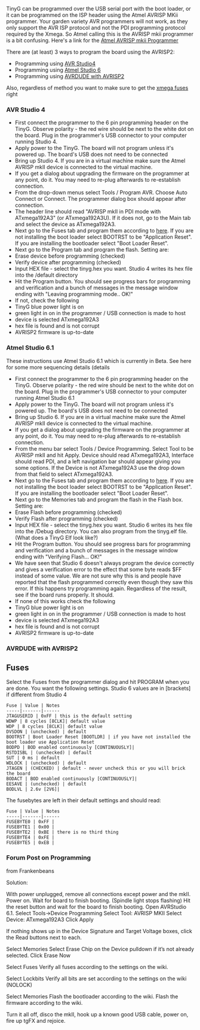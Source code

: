 TinyG can be programmed over the USB serial port with the boot loader, or it can be programmed on the ISP header using the Atmel AVRISP MKii programmer. Your garden variety AVR programmers will not work, as they only support the AVR ISP protocol and not the PDI programming protocol required by the Xmega. So Atmel calling this is the AVRISP mkii programmer is a bit confusing. Here's a link for the [Atmel AVRISP mkii Programmer](http://www.mouser.com/ProductDetail/Atmel/ATAVRISP2/?qs=sGAEpiMZZMv256HIxPBQcA8%252bsNH3cLLR)

There are (at least) 3 ways to program the board using the AVRISP2:
* Programming using [AVR Studio4](https://github.com/synthetos/TinyG/wiki/Programming-TinyG-with-the-Atmel-AVRISP-Mkii-Programmer#avr-studio-4)
* Programming using [Atmel Studio 6](https://github.com/synthetos/TinyG/wiki/Programming-TinyG-with-the-Atmel-AVRISP-Mkii-Programmer#atmel-studio-6.1)
* Programming using [AVRDUDE with AVRISP2](https://github.com/synthetos/TinyG/wiki/Programming-TinyG-with-the-Atmel-AVRISP-Mkii-Programmer#avrdude-with-avrisp2)

Also, regardless of method you want to make sure to get the [xmega fuses](https://github.com/synthetos/TinyG/wiki/Programming-TinyG-with-the-Atmel-AVRISP-Mkii-Programmer#fuses) right

### AVR Studio 4
* First connect the programmer to the 6 pin programming header on the TinyG. Observe polarity - the red wire should be next to the white dot on the board. Plug in the programmer's USB connector to your computer running Studio 4.
* Apply power to the TinyG. The board will not program unless it's powered up. The board's USB does not need to be connected
* Bring up Studio 4. If you are in a virtual machine make sure the Atmel AVRISP mkII device is connected to the virtual machine.
* If you get a dialog about upgrading the firmware on the programmer at any point, do it. You may need to re-plug afterwards to re-establish connection.
* From the drop-down menus select Tools / Program AVR. Choose Auto Connect or Connect. The programmer dialog box should appear after connection. 
* The header line should read "AVRISP mkII in PDI mode with ATxmega192A3" (or ATxmega192A3U). If it does not, go to the Main tab and select the device as ATxmega192A3.
* Next go to the Fuses tab and program them according to [here](https://github.com/synthetos/TinyG/wiki/Programming-TinyG-with-the-Atmel-AVRISP-Mkii-Programmer#fuses). If you are not installing the boot loader select BOOTRST to be "Application Reset". If you are installing the bootloader select "Boot Loader Reset".
* Next go to the Program tab and program the flash. Setting are:
 * Erase device before programming (checked)
 * Verify device after programming (checked)
 * Input HEX file - select the tinyg.hex you want. Studio 4 writes its hex file into the /default directory
* Hit the Program button. You should see progress bars for programming and verification and a bunch of messages in the message window ending with "Leaving programming mode.. OK!"
* If not, check the following
 * TinyG blue power light is on
 * green light in on in the programmer / USB connection is made to host
 * device is selected ATxmega192A3
 * hex file is found and is not corrupt
 * AVRISP2 firmware is up-to-date


### Atmel Studio 6.1
These instructions use Atmel Studio 6.1 which is currently in Beta. See here for some more sequencing details (details 
* First connect the programmer to the 6 pin programming header on the TinyG. Observe polarity - the red wire should be next to the white dot on the board. Plug in the programmer's USB connector to your computer running Atmel Studio 6.1
* Apply power to the TinyG. The board will not program unless it's powered up. The board's USB does not need to be connected
* Bring up Studio 6. If you are in a virtual machine make sure the Atmel AVRISP mkII device is connected to the virtual machine.
* If you get a dialog about upgrading the firmware on the programmer at any point, do it. You may need to re-plug afterwards to re-establish connection.
* From the menu bar select Tools / Device Programming. Select Tool to be AVRISP mkII and hit Apply. Device should read ATxmega192A3, Interface should read PDI, and a left navigation bar should appear giving you some options. If the Device is not ATxmega192A3 use the drop down from that field to select ATxmega192A3.
* Next go to the Fuses tab and program them according to [here](https://github.com/synthetos/TinyG/wiki/Programming-TinyG-with-the-Atmel-AVRISP-Mkii-Programmer#fuses). If you are not installing the boot loader select BOOTRST to be "Application Reset". If you are installing the bootloader select "Boot Loader Reset".
* Next go to the Memories tab and program the flash in the Flash box. Setting are:
 * Erase Flash before programming (checked)
 * Verify Flash after programming (checked)
 * Input HEX file - select the tinyg.hex you want. Studio 6 writes its hex file into the /Debug directory. You can also program from the tinyg.elf file. (What does a TinyG Elf look like?)
* Hit the Program button. You should see progress bars for programming and verification and a bunch of messages in the message window ending with "Verifying Flash... OK!"
 * We have seen that Studio 6 doesn't always program the device correctly and gives a verification error to the effect that some byte reads $FF instead of some value. We are not sure why this is and people have reported that the flash programmed correctly even though they saw this error. If this happens try programming again. Regardless of the result, see if the board runs properly. It should.
* If none of this works check the following
 * TinyG blue power light is on
 * green light in on in the programmer / USB connection is made to host
 * device is selected ATxmega192A3
 * hex file is found and is not corrupt
 * AVRISP2 firmware is up-to-date


### AVRDUDE with AVRISP2

## Fuses 
Select the Fuses from the programmer dialog and hit PROGRAM when you are done. You want the following settings. Studio 6 values are in [brackets] if different from Studio 4

	Fuse | Value | Notes
	-----|-------|------
	JTAGUSERID | 0xFF | this is the default setting
	WDWP | 8 cycles [8CLK]| default value 
	WDP | 8 cycles [8CLK]| default value 
	DVSDON | (unchecked) | default
	BOOTRST | Boot Loader Reset [BOOTLDR] | if you have not installed the boot loader use Application Reset 
	BODPD | BOD enabled continuously [CONTINUOUSLY]| 
	RSTDISBL | (unchecked) | default
	SUT | 0 ms | default
	WDLOCK | (unchecked) | default
	JTAGEN | (CHECKED) | default - never uncheck this or you will brick the board
	BODACT | BOD enabled continuously [CONTINUOUSLY]| 
	EESAVE | (unchecked) | default
	BODLVL | 2.6v [2V6]| 

The fusebytes are left in their default settings and should read:

	Fuse | Value | Notes
	-----|-------|------
	FUSEBYTE0 | 0xFF |
	FUSEBYTE1 | 0x00 |
	FUSEBYTE2 | 0xBE | there is no third thing
	FUSEBYTE4 | 0xFE |
	FUSEBYTE5 | 0xEB |

### Forum Post on Programming
from Frankenbeans

Solution:

With power unplugged, remove all connections except power and the mkII.
Power on.
Wait for board to finish booting. (Spindle light stops flashing)
Hit the reset button and wait for the board to finish booting.
Open AVRStudio 6.1.
Select Tools->Device Programming
Select Tool: AVRISP MKII
Select Device: ATxmega192A3
Click Apply

If nothing shows up in the Device Signature and Target Voltage boxes, click the Read buttons next to each.

Select Memories
Select Erase Chip on the Device pulldown if it’s not already selected.
Click Erase Now

Select Fuses
Verify all fuses according to the settings on the wiki.

Select Lockbits
Verify all bits are set according to the settings on the wiki (NOLOCK)

Select Memories
Flash the bootloader according to the wiki.
Flash the firmware according to the wiki.

Turn it all off, disco the mkII, hook up a known good USB cable, power on, fire up tgFX and rejoice.